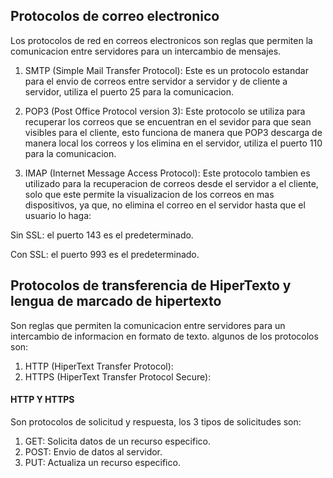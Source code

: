 ## Protocolos de correo electronico

Los protocolos de red en correos electronicos son reglas que permiten la comunicacion entre servidores para un intercambio de mensajes.

1. SMTP (Simple Mail Transfer Protocol):
Este es un protocolo estandar para el envio de correos entre servidor a servidor y de cliente a servidor, utiliza el puerto 25 para la comunicacion. 

2. POP3 (Post Office Protocol version 3):
Este protocolo se utiliza para recuperar los correos que se encuentran en el sevidor para que sean visibles para el cliente, esto funciona de manera que POP3 descarga de manera local los correos y los elimina en el servidor, utiliza el puerto 110 para la comunicacion.

3. IMAP (Internet Message Access Protocol):
Este protocolo tambien es utilizado para la recuperacion de correos desde el servidor a el cliente, solo que este permite la visualizacion de los correos en mas dispositivos, ya que, no elimina el correo en el servidor hasta que el usuario lo haga:

Sin SSL: el puerto 143 es el predeterminado.

Con SSL: el puerto 993 es el predeterminado.


## Protocolos de transferencia de HiperTexto y lengua de marcado de hipertexto

Son reglas que permiten la comunicacion entre servidores para un intercambio de informacion en formato de texto.
algunos de los protocolos son:
1. HTTP (HiperText Transfer Protocol):
2. HTTPS (HiperText Transfer Protocol Secure):


#### HTTP Y HTTPS

Son protocolos de solicitud y respuesta, los 3 tipos de solicitudes son:
1. GET: Solicita datos de un recurso especifico.
2. POST: Envio de datos al servidor.
3. PUT: Actualiza un recurso especifico.

